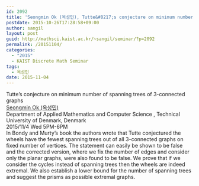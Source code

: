 ```yaml
---
id: 2092
title: 'Seongmin Ok (옥성민), Tutte&#8217;s conjecture on minimum number of spanning trees of 3-connected graphs'
postdate: 2015-10-26T17:28:58+09:00
author: sangil
layout: post
guid: http://mathsci.kaist.ac.kr/~sangil/seminar/?p=2092
permalink: /20151104/
categories:
  - "2015"
  - KAIST Discrete Math Seminar
tags:
  - 옥성민
date: 2015-11-04
---
```

<div class="talk">
  Tutte&#8217;s conjecture on minimum number of spanning trees of 3-connected graphs
</div>

<div class="speaker">
  <a href="http://orbit.dtu.dk/en/persons/seongmin-ok(43d463d6-b7a0-49f1-a3b7-ddf526b1934b).html">Seongmin Ok (옥성민)</a><br /> Department of Applied Mathematics and Computer Science , Technical University of Denmark, Denmark
</div>

<div class="date">
  2015/11/4 Wed 5PM-6PM
</div>

<div class="abstract">
  In Bondy and Murty&#8217;s book the authors wrote that Tutte conjectured the wheels have the fewest spanning trees out of all 3-connected graphs on fixed number of vertices. The statement can easily be shown to be false and the corrected version, where we fix the number of edges and consider only the planar graphs, were also found to be false. We prove that if we consider the cycles instead of spanning trees then the wheels are indeed extremal. We also establish a lower bound for the number of spanning trees and suggest the prisms as possible extremal graphs.
</div>